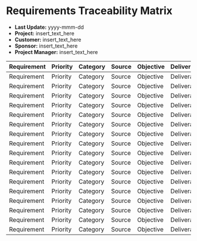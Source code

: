 # Requirements Traceability Matrix

- **Last Update:** yyyy-mmm-dd
- **Project:** insert_text_here
- **Customer:** insert_text_here
- **Sponsor:** insert_text_here
- **Project Manager:** insert_text_here

Requirement | Priority | Category | Source | Objective | Deliverable | Metric | Validation
:---------- | :------- | :------- | :----- | :-------- | :---------- | :----- | :---------
Requirement | Priority | Category | Source | Objective | Deliverable | Metric | Validation
Requirement | Priority | Category | Source | Objective | Deliverable | Metric | Validation
Requirement | Priority | Category | Source | Objective | Deliverable | Metric | Validation
Requirement | Priority | Category | Source | Objective | Deliverable | Metric | Validation
Requirement | Priority | Category | Source | Objective | Deliverable | Metric | Validation
Requirement | Priority | Category | Source | Objective | Deliverable | Metric | Validation
Requirement | Priority | Category | Source | Objective | Deliverable | Metric | Validation
Requirement | Priority | Category | Source | Objective | Deliverable | Metric | Validation
Requirement | Priority | Category | Source | Objective | Deliverable | Metric | Validation
Requirement | Priority | Category | Source | Objective | Deliverable | Metric | Validation
Requirement | Priority | Category | Source | Objective | Deliverable | Metric | Validation
Requirement | Priority | Category | Source | Objective | Deliverable | Metric | Validation
Requirement | Priority | Category | Source | Objective | Deliverable | Metric | Validation
Requirement | Priority | Category | Source | Objective | Deliverable | Metric | Validation
Requirement | Priority | Category | Source | Objective | Deliverable | Metric | Validation
Requirement | Priority | Category | Source | Objective | Deliverable | Metric | Validation
Requirement | Priority | Category | Source | Objective | Deliverable | Metric | Validation
